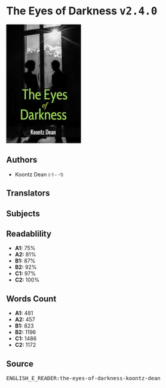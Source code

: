 # The Eyes of Darkness <kbd>v2.4.0</kbd>

![](./cover.medium.jpg "")

## Authors


 - Koontz Dean <small>(-1 - -1)</small>

## Translators



## Subjects



## Readablility


 - **A1:** 75%
 - **A2:** 81%
 - **B1:** 87%
 - **B2:** 92%
 - **C1:** 97%
 - **C2:** 100%

## Words Count


 - **A1:** 481
 - **A2:** 457
 - **B1:** 823
 - **B2:** 1196
 - **C1:** 1486
 - **C2:** 1172

## Source


<kbd>ENGLISH_E_READER:the-eyes-of-darkness-koontz-dean</kbd>
